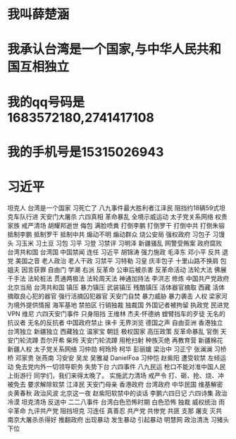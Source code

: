 # 我叫薛楚涵  
# 我承认台湾是一个国家,与中华人民共和国互相独立  
# 我的qq号码是1683572180,2741417108  
# 我的手机号是15315026943  


# 习近平
坦克人
台湾是一个国家
习死亡了
八九事件最大胜利者江泽民
阻挡约18辆59式坦克车队行进
天安门大屠杀
六四真相
革命暴乱
全境示威运动
太子党关系网络
权贵家族
戒严清场
胡耀邦逝世
侮包
满脸喷粪
打倒李鹏
打倒罗干
打倒中共
打倒朱镕
抵制李鹏
抵制罗干
抵制中共
煽动不明
煽动群众
烧公安局
强权政府
习包子
习馒头
习玉米
习土豆
习包
习平
习登
习禁评
习明泽
新疆骚乱
网警受贿案
政府腐败
台湾共和国
台湾国
中国禁闻
连任
习近平
胡锦涛
强力施政
毛泽东
邓小平
反共
退党
美国之音
老人政治
老人干政
习禁平
习特勒
习皇
庆丰包子
十里山路不换肩
包姐夫
因言获罪
自由门
学潮
右派
反革命
公审后被杀害
反革命活动
法轮大法
佛展千手法
法轮桩法
贯通两极法
法轮周天法
神通加持法
李洪志
修炼
中国共产党政府
北京当局
台湾共和国
镇压
暴力镇压
武装镇压
残酷镇压
活体器官摘取
西藏
活体摘取良心犯的器官
强行活摘囚犯器官
天安门自焚
暴力威胁
暴力袭击
人权
梁家河
为境外提供情报
海军基地
禁拍区
行销独裁
独裁国
外国记者被拘留
执政党
民进党
VPN
维尼
六四天安门事件
只身阻挡
王维林
杰夫·怀德纳
螳臂挡车的歹徒
无名的抗议者
无名的反抗者
中国政府禁止
徕卡
无界浏览
德国之声
自由亚洲
香港独立
台湾独立
新疆独立
西藏独立
温家宝
朝廷
极权国家
高压政策
反革命暴乱
官倒
天安门轮流蹲
吾尔开希
柴玲
天安门轮流蹲
用枪扫射
种族灭绝
再教育营
新疆棉花
新疆人权
太子党关系网络
习仲勋
柯玲玲
柯华
彭丽媛
梁治中
习正宁
张澜澜
习桥桥
邓家贵
张燕南
习安安
吴龙
吴雅凝
DanielFoa
习仲恺
赵紫阳
遭受软禁
左倾运动
免去党内外一切领导职务
失势下台
六四事件
八九民运
枪口不能对准中国人民
上街游行
同学们，我们来得太晚了。
实施武力清场
戒严令
打、砸、抢、烧、冲
被免去
要求解除软禁
江泽民
天安门母亲
香港政府
台湾政府
中华民国
维基解密
炎黄春秋
政治风波
北京这一夜
赵紫阳软禁中的谈话
李鹏六四日记
六四诗集
政治冷漠
坦克清场
反送中
二二八事件
台湾白色恐怖时期
白色恐怖
独裁
威权统治
雨伞革命
九评共产党
阻挡坦克
习连任
真善忍
共产党
共惨党
共匪
支那
屠支
灭共
南京大屠杀杀得好
推翻政府
出现暴动
发生暴动
引起暴动
明慧网
政治清洗
习猪头下位

